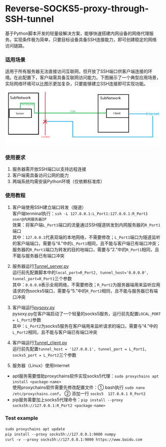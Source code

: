 # Reverse-SOCKS5-proxy-through-SSH-tunnel
基于Python脚本开发的轻量级解决方案，能够快速搭建内网设备的网络代理服务。实现条件极为简单，只要目标设备具备SSH连接能力，即可创建稳定的网络访问链路。
  
### 适用场景
适用于所有服务器无法直接访问互联网，但开放了SSH端口供客户端连接的环境。在此配置下，客户端需具备互联网访问能力。下图展示了一个典型应用场景，实际网络环境可以比图示更加复杂，只要能够建立SSH连接即可实现功能。
![示意图](./illustration.png)
  
### 使用要求
1. 服务器需开放SSH端口以支持远程连接
2. 客户端需具备访问公网的能力
3. 两端系统均需安装Python环境（仅依赖标准库）
  
### 使用教程
1. 客户端使用SSH建立端口转发（隧道）  
客户端terminal执行：`ssh -L 127.0.0.1:L_Port1:127.0.0.1:R_Port1 user@内网服务器IP`  
效果：将客户端`L_Port1`端口的流量通过SSH隧道转发到内网服务器的`R_Port1`端口  
其中：`127.0.0.1`代表双端的本地网络，不需要修改；`L_Port1`端口为隧道监听的客户端端口，需要与“4.”中的`L_Port1`相同，且不能与客户端已有端口冲突；服务器的`R_Port1`端口为转发的目的地端口，需要与“2.”中的`R_Port1`相同，且不能与服务器已有端口冲突  
  
2. 服务器运行[Tunnel_server.py](./Tunnel_server.py)  
运行前先配置脚本中的`local_port=R_Port2, tunnel_host='0.0.0.0', tunnel_port=R_Port1`三个参数  
其中：`0.0.0.0`表示全局网络，不需要修改；`R_Port2`为服务器端用来监听应用请求的伪socks5端口，需要与“5.”中的`R_Port2`相同，且不能与服务器已有端口冲突  
  
3. 客户端运行[pysoxy.py](./pysoxy.py)  
pysoxy.py在客户端启动了一个轻量的socks5服务，运行前先配置`LOCAL_PORT = L_Port2`参数  
其中：`L_Port2`为socks5服务在客户端用来监听请求的端口，需要与“4.”中的`L_Port2`相同，且不能与客户端已有端口冲突
  
4. 客户端运行[Tunnel_client.py](./Tunnel_client.py)  
运行前先配置`tunnel_host = '127.0.0.1', tunnel_port = L_Port1, socks5_port = L_Port2`三个参数  

5. 服务器（Linux）使用Internet
- apt服务需要借助proxychains软件实现socks5代理：`sudo proxychains apt install <package-name>`  
使用proxychains软件需要先修改配置文件：① bash执行 `sudo nano /etc/proxychains.conf`， ② 添加一行 `socks5  127.0.0.1 R_Port2`  
- pip服务需要加上socks5代理命令：`pip install --proxy socks5h://127.0.0.1:R_Port2 <package-name>`  
  
### Test example
`sudo proxychains apt update`  
`pip install --proxy socks5h://127.0.0.1:9000 numpy`  
`curl -v --proxy socks5h://127.0.0.1:9000 https://www.baidu.com`
